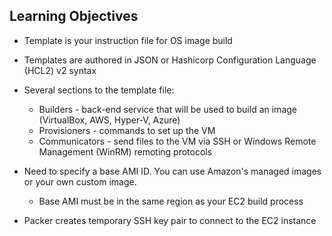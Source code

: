 ## Learning Objectives

* Template is your instruction file for OS image build
* Templates are authored in JSON or Hashicorp Configuration Language (HCL2) v2 syntax
* Several sections to the template file:
  * Builders - back-end service that will be used to build an image (VirtualBox, AWS, Hyper-V, Azure)
  * Provisioners - commands to set up the VM
  * Communicators - send files to the VM via SSH or Windows Remote Management (WinRM) remoting protocols

* Need to specify a base AMI ID. You can use Amazon's managed images or your own custom image.
  * Base AMI must be in the same region as your EC2 build process

* Packer creates temporary SSH key pair to connect to the EC2 instance
